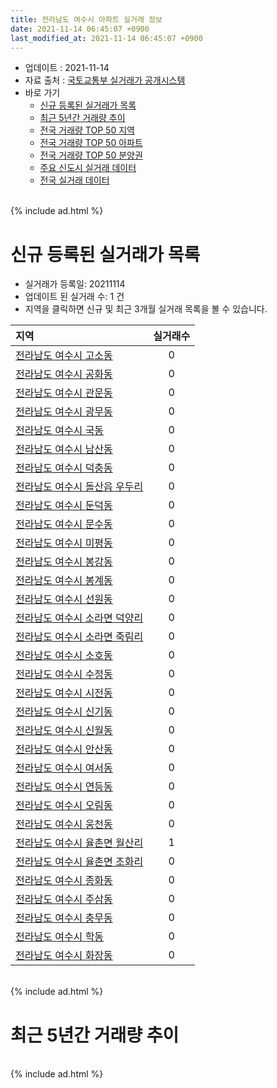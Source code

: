 ```yaml
---
title: 전라남도 여수시 아파트 실거래 정보
date: 2021-11-14 06:45:07 +0900
last_modified_at: 2021-11-14 06:45:07 +0900
---
```


* 업데이트 : 2021-11-14
* 자료 출처 : [국토교통부 실거래가 공개시스템](http://rt.molit.go.kr)
* 바로 가기
    * [신규 등록된 실거래가 목록](#신규-등록된-실거래가-목록)
    * [최근 5년간 거래량 추이](#최근-5년간-거래량-추이)
    * [전국 거래량 TOP 50 지역](https://inasie.github.io/apt-trade-info/최근-3개월-전국에서-가장-거래가-많이-발생한-지역)
    * [전국 거래량 TOP 50 아파트](https://inasie.github.io/apt-trade-info/최근-3개월-전국에서-가장-거래가-많이-발생한-아파트)
    * [전국 거래량 TOP 50 분양권](https://inasie.github.io/apt-trade-info/최근-3개월-전국에서-가장-거래가-많이-발생한-분양권)
    * [주요 신도시 실거래 데이터](https://inasie.github.io/apt-trade-info/주요-신도시)
    * [전국 실거래 데이터](https://inasie.github.io/apt-trade-info/전국)

<br>
{% include ad.html %}
<br>

# 신규 등록된 실거래가 목록
* 실거래가 등록일: 20211114
* 업데이트 된 실거래 수: 1 건
* 지역을 클릭하면 신규 및 최근 3개월 실거래 목록을 볼 수 있습니다.


|지역|실거래수|
|:---|:---:|
|[전라남도 여수시 고소동](https://inasie.github.io/apt-trade-info/전라남도-여수시-고소동)|0|
|[전라남도 여수시 공화동](https://inasie.github.io/apt-trade-info/전라남도-여수시-공화동)|0|
|[전라남도 여수시 관문동](https://inasie.github.io/apt-trade-info/전라남도-여수시-관문동)|0|
|[전라남도 여수시 광무동](https://inasie.github.io/apt-trade-info/전라남도-여수시-광무동)|0|
|[전라남도 여수시 국동](https://inasie.github.io/apt-trade-info/전라남도-여수시-국동)|0|
|[전라남도 여수시 남산동](https://inasie.github.io/apt-trade-info/전라남도-여수시-남산동)|0|
|[전라남도 여수시 덕충동](https://inasie.github.io/apt-trade-info/전라남도-여수시-덕충동)|0|
|[전라남도 여수시 돌산읍 우두리](https://inasie.github.io/apt-trade-info/전라남도-여수시-돌산읍-우두리)|0|
|[전라남도 여수시 둔덕동](https://inasie.github.io/apt-trade-info/전라남도-여수시-둔덕동)|0|
|[전라남도 여수시 문수동](https://inasie.github.io/apt-trade-info/전라남도-여수시-문수동)|0|
|[전라남도 여수시 미평동](https://inasie.github.io/apt-trade-info/전라남도-여수시-미평동)|0|
|[전라남도 여수시 봉강동](https://inasie.github.io/apt-trade-info/전라남도-여수시-봉강동)|0|
|[전라남도 여수시 봉계동](https://inasie.github.io/apt-trade-info/전라남도-여수시-봉계동)|0|
|[전라남도 여수시 선원동](https://inasie.github.io/apt-trade-info/전라남도-여수시-선원동)|0|
|[전라남도 여수시 소라면 덕양리](https://inasie.github.io/apt-trade-info/전라남도-여수시-소라면-덕양리)|0|
|[전라남도 여수시 소라면 죽림리](https://inasie.github.io/apt-trade-info/전라남도-여수시-소라면-죽림리)|0|
|[전라남도 여수시 소호동](https://inasie.github.io/apt-trade-info/전라남도-여수시-소호동)|0|
|[전라남도 여수시 수정동](https://inasie.github.io/apt-trade-info/전라남도-여수시-수정동)|0|
|[전라남도 여수시 시전동](https://inasie.github.io/apt-trade-info/전라남도-여수시-시전동)|0|
|[전라남도 여수시 신기동](https://inasie.github.io/apt-trade-info/전라남도-여수시-신기동)|0|
|[전라남도 여수시 신월동](https://inasie.github.io/apt-trade-info/전라남도-여수시-신월동)|0|
|[전라남도 여수시 안산동](https://inasie.github.io/apt-trade-info/전라남도-여수시-안산동)|0|
|[전라남도 여수시 여서동](https://inasie.github.io/apt-trade-info/전라남도-여수시-여서동)|0|
|[전라남도 여수시 연등동](https://inasie.github.io/apt-trade-info/전라남도-여수시-연등동)|0|
|[전라남도 여수시 오림동](https://inasie.github.io/apt-trade-info/전라남도-여수시-오림동)|0|
|[전라남도 여수시 웅천동](https://inasie.github.io/apt-trade-info/전라남도-여수시-웅천동)|0|
|[전라남도 여수시 율촌면 월산리](https://inasie.github.io/apt-trade-info/전라남도-여수시-율촌면-월산리)|1|
|[전라남도 여수시 율촌면 조화리](https://inasie.github.io/apt-trade-info/전라남도-여수시-율촌면-조화리)|0|
|[전라남도 여수시 종화동](https://inasie.github.io/apt-trade-info/전라남도-여수시-종화동)|0|
|[전라남도 여수시 주삼동](https://inasie.github.io/apt-trade-info/전라남도-여수시-주삼동)|0|
|[전라남도 여수시 충무동](https://inasie.github.io/apt-trade-info/전라남도-여수시-충무동)|0|
|[전라남도 여수시 학동](https://inasie.github.io/apt-trade-info/전라남도-여수시-학동)|0|
|[전라남도 여수시 화장동](https://inasie.github.io/apt-trade-info/전라남도-여수시-화장동)|0|


<br>
{% include ad.html %}
<br>

# 최근 5년간 거래량 추이


<div style="width:100%;">
    <canvas id="deal_progress" height="200"></canvas>
</div>

<script>
new Chart(document.getElementById("deal_progress"), {
    type: 'line',
    data: {
        labels: ['201611','201612','201701','201702','201703','201704','201705','201706','201707','201708','201709','201710','201711','201712','201801','201802','201803','201804','201805','201806','201807','201808','201809','201810','201811','201812','201901','201902','201903','201904','201905','201906','201907','201908','201909','201910','201911','201912','202001','202002','202003','202004','202005','202006','202007','202008','202009','202010','202011','202012','202101','202102','202103','202104','202105','202106','202107','202108','202109','202110','202111'],
        datasets: [{
            label: '매매',
            pointRadius: 1,
            data: [288, 225, 217, 263, 317, 242, 293, 306, 272, 302, 356, 203, 240, 246, 448, 327, 408, 314, 298, 272, 293, 267, 282, 369, 293, 258, 246, 295, 365, 335, 313, 266, 247, 244, 286, 372, 390, 363, 327, 557, 339, 350, 426, 477, 542, 419, 678, 400, 375, 388, 314, 308, 321, 513, 525, 270, 225, 238, 225, 272, 46],
            borderColor: "rgba(255, 201, 14, 1)",
            backgroundColor: "rgba(255, 201, 14, 0.5)",
            fill: false,
            lineTension: 0
        },{
            label: '전월세',
            pointRadius: 1,
            data: [227, 249, 254, 443, 355, 308, 366, 332, 347, 353, 332, 257, 272, 269, 270, 369, 384, 316, 315, 265, 322, 265, 252, 241, 253, 243, 266, 369, 368, 336, 455, 304, 449, 413, 328, 311, 310, 310, 247, 347, 309, 362, 351, 296, 420, 363, 317, 294, 294, 381, 361, 385, 347, 721, 687, 430, 417, 422, 321, 311, 110],
            borderColor: "rgba(0, 141, 185, 1)",
            backgroundColor: "rgba(0, 141, 185, 0.5)",
            fill: false,
            lineTension: 0
        }
        ]
    },
    options: {
        responsive: true,
        title: {
            display: false
        },
        tooltips: {
            mode: 'index',
            intersect: false
        },
        hover: {
            mode: 'nearest',
            intersect: true
        },
        scales: {
            xAxes: [{
                display: true,
                scaleLabel: {
                    display: true,
                    labelString: '년/월'
                }
            }],
            yAxes: [{
                display: true,
                ticks: {
                    suggestedMin: 0,
                },
                scaleLabel: {
                    display: true,
                    labelString: '실거래 수'
                }
            }]
        }
    }
});

</script>


<br>
{% include ad.html %}
<br>

